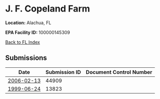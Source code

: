 # J. F. Copeland Farm

**Location:** Alachua, FL

**EPA Facility ID:** 100000145309

[Back to FL Index](../../index.md)

## Submissions

| Date | Submission ID | Document Control Number |
|------|--------------|-------------------------|
| [2006-02-13](submissions/44909.md) | 44909 |  |
| [1999-06-24](submissions/13823.md) | 13823 |  |
